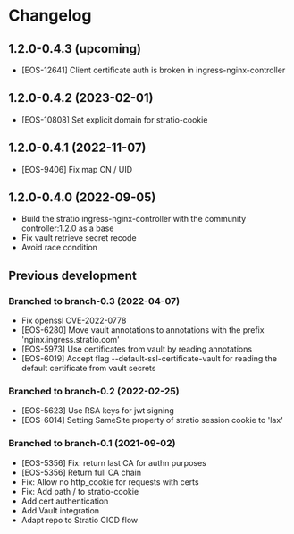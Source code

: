 # Changelog

## 1.2.0-0.4.3 (upcoming)

* [EOS-12641] Client certificate auth is broken in ingress-nginx-controller

## 1.2.0-0.4.2 (2023-02-01)

* [EOS-10808] Set explicit domain for stratio-cookie

## 1.2.0-0.4.1 (2022-11-07)

* [EOS-9406] Fix map CN / UID

## 1.2.0-0.4.0 (2022-09-05)

* Build the stratio ingress-nginx-controller with the community controller:1.2.0 as a base
* Fix vault retrieve secret recode
* Avoid race condition

## Previous development

### Branched to branch-0.3 (2022-04-07)

* Fix openssl CVE-2022-0778
* [EOS-6280] Move vault annotations to annotations with the prefix 'nginx.ingress.stratio.com'
* [EOS-5973] Use certificates from vault by reading annotations
* [EOS-6019] Accept flag --default-ssl-certificate-vault for reading the default certificate from vault secrets

### Branched to branch-0.2 (2022-02-25)

* [EOS-5623] Use RSA keys for jwt signing
* [EOS-6014] Setting SameSite property of stratio session cookie to 'lax'

### Branched to branch-0.1 (2021-09-02)

* [EOS-5356] Fix: return last CA for authn purposes
* [EOS-5356] Return full CA chain
* Fix: Allow no http_cookie for requests with certs
* Fix: Add path / to stratio-cookie
* Add cert authentication
* Add Vault integration
* Adapt repo to Stratio CICD flow
